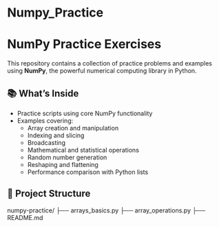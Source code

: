 # Numpy_Practice

# NumPy Practice Exercises

This repository contains a collection of practice problems and examples using **NumPy**, the powerful numerical computing library in Python.

## 📚 What’s Inside

- Practice scripts using core NumPy functionality
- Examples covering:
  - Array creation and manipulation
  - Indexing and slicing
  - Broadcasting
  - Mathematical and statistical operations
  - Random number generation
  - Reshaping and flattening
  - Performance comparison with Python lists

## 📁 Project Structure
numpy-practice/
├── arrays_basics.py
├── array_operations.py
├── README.md




